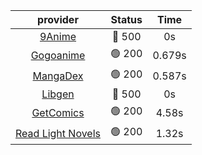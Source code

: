 | **provider** | **Status** | **Time** |
|:--------:|:------:|:----:|
| [9Anime](https://9anime.to) | 🔴 500 | 0s |
| [Gogoanime](https://gogoanime.gg) | 🟢 200 | 0.679s |
| [MangaDex](https://mangadex.org) | 🟢 200 | 0.587s |
| [Libgen](http://libgen) | 🔴 500 | 0s |
| [GetComics](https://getcomics.info/) | 🟢 200 | 4.58s |
| [Read Light Novels](https://readlightnovels.net) | 🟢 200 | 1.32s |
